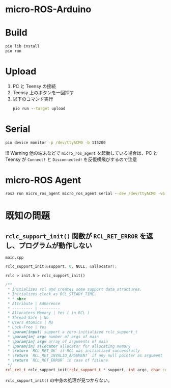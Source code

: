 # micro-ROS-Arduino

# Build
``` cmd
pio lib install
pio run
```
# Upload
1. PC と Teensy の接続
2. Teensy 上のボタンを一回押す
3. 以下のコマンド実行
    ``` cmd
    pio run --target upload
    ```

# Serial
``` cmd
pio device monitor -p /dev/ttyACM0 -b 115200
```

!!! Warning
    他の端末などで `micro_ros_agent` を起動している場合は、PC と Teensy が `Connect!` と `Disconnected!` を反復横飛びするので注意

# micro-ROS Agent
``` cmd
ros2 run micro_ros_agent micro_ros_agent serial --dev /dev/ttyACM0 -v6
```

# 既知の問題
## `rclc_support_init()` 関数が `RCL_RET_ERROR` を返し、プログラムが動作しない
`main.cpp`
``` C++
rclc_support_init(&support, 0, NULL, &allocator);
```

`rclc > init.h > rclc_support_init()`
``` C++
/**
 * Initializes rcl and creates some support data structures.
 * Initializes clock as RCL_STEADY_TIME.
 * * <hr>
 * Attribute | Adherence
 * --------- | ---------
 * Allocaters Memory | Yes ( in RCL )
 * Thread-Safe | No
 * Users Atomics | No
 * Lock-Free | Yes
 * \param[input] support a zero-initialized rclc_support_t
 * \param[in] argc number of args of main
 * \param[in] argv array of arguments of main
 * \param[in] allocator allocator for allocating memory
 * \return `RCL_RET_OK` if RCL was initialized successfully
 * \return `RCL_RET_INVALID_ARGUMENT` if any null pointer as argument
 * \return `RCL_RET_ERROR` in case of failure
 */
rcl_ret_t rclc_support_init(rclc_support_t * support, int argc, char const * const * argv, rcl_allocator_t * allocator);
```

`rclc_support_init()` の中身の処理が見つからない。

